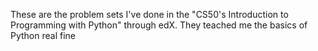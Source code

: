 These are the problem sets I've done in the "CS50's Introduction to Programming with Python" through edX. They teached me the basics of Python real fine
